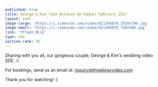 ```yaml
---
published: true
title: George & Kim (San Antonio de Padua) February 2017
layout: reel
image-large: 'https://i.vimeocdn.com/video/621366878_1920x700.jpg'
image-small: 'https://i.vimeocdn.com/video/621366878_750x500.jpg'
link: 'YYYqaV_BLiE'
type: sde
section-rank: 76
---
```

Sharing with you all, our gorgeous couple, George & Kim's wedding video SDE. :)

For bookings, send us an email at: inquiry@threelogyvideo.com

Thank you for watching! :)